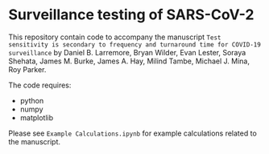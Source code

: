 # Surveillance testing of SARS-CoV-2

This repository contain code to accompany the manuscript `Test sensitivity is secondary to frequency and turnaround time for COVID-19 surveillance` by Daniel B. Larremore, Bryan Wilder, Evan Lester, Soraya Shehata, James M. Burke, James A. Hay, Milind Tambe, Michael J. Mina, Roy Parker.

The code requires:
- python
- numpy 
- matplotlib

Please see `Example Calculations.ipynb` for example calculations related to the manuscript. 
